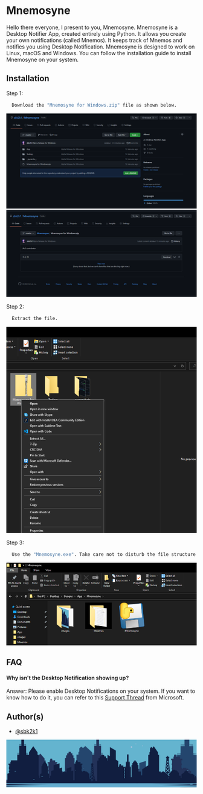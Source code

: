 
# Mnemosyne

Hello there everyone, I present to you, Mnemosyne. Mnemosyne is a Desktop Notifier App, created entirely using Python. It allows you create your own notifications (called Mnemos). It keeps track of Mnemos and notifies you using Desktop Notification. Mnemosyne is designed to work on Linux, macOS and Windows. You can follow the installation guide to install Mnemosyne on your system.


## Installation

Step 1:

```bash
  Download the "Mnemosyne for Windows.zip" file as shown below.
```
![App Screenshot](https://github.com/sbk2k1/Mnemosyne/blob/master/screenshots/Download%201.PNG)
![App Screenshot](https://github.com/sbk2k1/Mnemosyne/blob/master/screenshots/Download%202.PNG)


Step 2:

```bash
  Extract the file.
```

![App Screenshot](https://github.com/sbk2k1/Mnemosyne/blob/master/screenshots/Extract.png)


Step 3:

```bash
  Use the "Mnemosyne.exe". Take care not to disturb the file structure after extraction.
```

![App Screenshot](https://github.com/sbk2k1/Mnemosyne/blob/master/screenshots/Files.png)




## FAQ

#### Why isn't the Desktop Notification showing up?

Answer: Please enable Desktop Notifications on your system. If you want to know how to do it, you can refer to this [Support Thread](https://support.microsoft.com/en-us/windows/change-notification-and-quick-settings-in-windows-ddcbbcd4-0a02-f6e4-fe14-6766d850f294) from Microsoft.



## Author(s)

- [@sbk2k1](https://www.github.com/sbk2k1)


![Logo](https://github.com/sbk2k1/Mnemosyne/blob/master/App/images/city.png)

